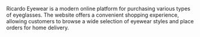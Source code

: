 
Ricardo Eyewear is a modern online platform for purchasing various types of eyeglasses. The website offers a convenient shopping experience, allowing customers to browse a wide selection of eyewear styles and place orders for home delivery.